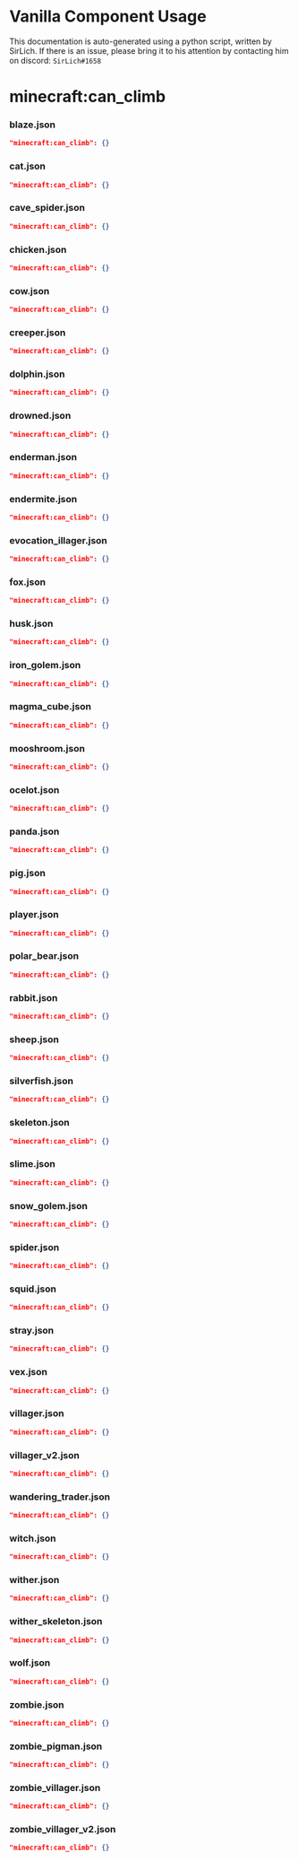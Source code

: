 # Vanilla Component Usage
This documentation is auto-generated using a python script, written by SirLich. If there is an issue, please bring it to his attention by contacting him on discord: `SirLich#1658`

# minecraft:can_climb
### blaze.json
```JSON
"minecraft:can_climb": {}
```

### cat.json
```JSON
"minecraft:can_climb": {}
```

### cave_spider.json
```JSON
"minecraft:can_climb": {}
```

### chicken.json
```JSON
"minecraft:can_climb": {}
```

### cow.json
```JSON
"minecraft:can_climb": {}
```

### creeper.json
```JSON
"minecraft:can_climb": {}
```

### dolphin.json
```JSON
"minecraft:can_climb": {}
```

### drowned.json
```JSON
"minecraft:can_climb": {}
```

### enderman.json
```JSON
"minecraft:can_climb": {}
```

### endermite.json
```JSON
"minecraft:can_climb": {}
```

### evocation_illager.json
```JSON
"minecraft:can_climb": {}
```

### fox.json
```JSON
"minecraft:can_climb": {}
```

### husk.json
```JSON
"minecraft:can_climb": {}
```

### iron_golem.json
```JSON
"minecraft:can_climb": {}
```

### magma_cube.json
```JSON
"minecraft:can_climb": {}
```

### mooshroom.json
```JSON
"minecraft:can_climb": {}
```

### ocelot.json
```JSON
"minecraft:can_climb": {}
```

### panda.json
```JSON
"minecraft:can_climb": {}
```

### pig.json
```JSON
"minecraft:can_climb": {}
```

### player.json
```JSON
"minecraft:can_climb": {}
```

### polar_bear.json
```JSON
"minecraft:can_climb": {}
```

### rabbit.json
```JSON
"minecraft:can_climb": {}
```

### sheep.json
```JSON
"minecraft:can_climb": {}
```

### silverfish.json
```JSON
"minecraft:can_climb": {}
```

### skeleton.json
```JSON
"minecraft:can_climb": {}
```

### slime.json
```JSON
"minecraft:can_climb": {}
```

### snow_golem.json
```JSON
"minecraft:can_climb": {}
```

### spider.json
```JSON
"minecraft:can_climb": {}
```

### squid.json
```JSON
"minecraft:can_climb": {}
```

### stray.json
```JSON
"minecraft:can_climb": {}
```

### vex.json
```JSON
"minecraft:can_climb": {}
```

### villager.json
```JSON
"minecraft:can_climb": {}
```

### villager_v2.json
```JSON
"minecraft:can_climb": {}
```

### wandering_trader.json
```JSON
"minecraft:can_climb": {}
```

### witch.json
```JSON
"minecraft:can_climb": {}
```

### wither.json
```JSON
"minecraft:can_climb": {}
```

### wither_skeleton.json
```JSON
"minecraft:can_climb": {}
```

### wolf.json
```JSON
"minecraft:can_climb": {}
```

### zombie.json
```JSON
"minecraft:can_climb": {}
```

### zombie_pigman.json
```JSON
"minecraft:can_climb": {}
```

### zombie_villager.json
```JSON
"minecraft:can_climb": {}
```

### zombie_villager_v2.json
```JSON
"minecraft:can_climb": {}
```

